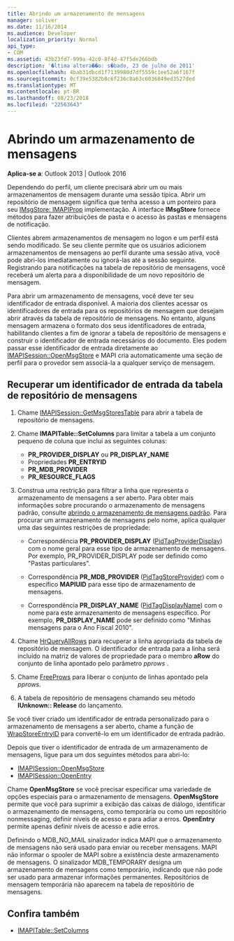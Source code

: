```yaml
---
title: Abrindo um armazenamento de mensagens
manager: soliver
ms.date: 11/16/2014
ms.audience: Developer
localization_priority: Normal
api_type:
- COM
ms.assetid: 43b23fd7-999a-42c0-8f4d-47f5de266bdb
description: '�ltima altera��o: s�bado, 23 de julho de 2011'
ms.openlocfilehash: 4bab31dbcd1f7139980d7df5559c1ee52a6f167f
ms.sourcegitcommit: 0cf39e5382b8c6f236c8a63c6036849ed3527ded
ms.translationtype: MT
ms.contentlocale: pt-BR
ms.lasthandoff: 08/23/2018
ms.locfileid: "22563643"
---
```

# <a name="opening-a-message-store"></a>Abrindo um armazenamento de mensagens

**Aplica-se a**: Outlook 2013 | Outlook 2016 
  
Dependendo do perfil, um cliente precisará abrir um ou mais armazenamentos de mensagem durante uma sessão típica. Abrir um repositório de mensagem significa que tenha acesso a um ponteiro para seu [IMsgStore: IMAPIProp](imsgstoreimapiprop.md) implementação. A interface **IMsgStore** fornece métodos para fazer atribuições de pasta e o acesso às pastas e mensagens de notificação. 
  
Clientes abrem armazenamentos de mensagem no logon e um perfil está sendo modificado. Se seu cliente permite que os usuários adicionem armazenamentos de mensagens ao perfil durante uma sessão ativa, você pode abri-los imediatamente ou ignorá-las até a sessão seguinte. Registrando para notificações na tabela de repositório de mensagens, você receberá um alerta para a disponibilidade de um novo repositório de mensagem.
  
Para abrir um armazenamento de mensagens, você deve ter seu identificador de entrada disponível. A maioria dos clientes acessar os identificadores de entrada para os repositórios de mensagem que desejam abrir através da tabela de repositório de mensagens. No entanto, alguns mensagem armazena o formato dos seus identificadores de entrada, habilitando clientes a fim de ignorar a tabela de repositório de mensagens e construir o identificador de entrada necessários do documento. Eles podem passar esse identificador de entrada diretamente ao [IMAPISession::OpenMsgStore](imapisession-openmsgstore.md) e MAPI cria automaticamente uma seção de perfil para o provedor sem associá-la a qualquer serviço de mensagem. 
  
## <a name="retrieve-an-entry-identifier-from-the-message-store-table"></a>Recuperar um identificador de entrada da tabela de repositório de mensagens
  
1. Chame [IMAPISession::GetMsgStoresTable](imapisession-getmsgstorestable.md) para abrir a tabela de repositório de mensagens. 
    
2. Chame **IMAPITable::SetColumns** para limitar a tabela a um conjunto pequeno de coluna que inclui as seguintes colunas: 
    
   - **PR_PROVIDER_DISPLAY** ou **PR_DISPLAY_NAME**
   - Propriedades **PR_ENTRYID** 
   - **PR_MDB_PROVIDER**
   - **PR_RESOURCE_FLAGS**
    
3. Construa uma restrição para filtrar a linha que representa o armazenamento de mensagens a ser aberto. Para obter mais informações sobre procurando o armazenamento de mensagens padrão, consulte [abrindo o armazenamento de mensagens padrão](opening-the-default-message-store.md). Para procurar um armazenamento de mensagens pelo nome, aplica qualquer uma das seguintes restrições de propriedade:
    
   - Correspondência **PR_PROVIDER_DISPLAY** ([PidTagProviderDisplay](pidtagproviderdisplay-canonical-property.md)) com o nome geral para esse tipo de armazenamento de mensagens. Por exemplo, PR_PROVIDER_DISPLAY pode ser definido como "Pastas particulares".
    
   - Correspondência **PR_MDB_PROVIDER** ([PidTagStoreProvider](pidtagstoreprovider-canonical-property.md)) com o específico **MAPIUID** para esse tipo de armazenamento de mensagens. 
    
   - Correspondência **PR_DISPLAY_NAME** ([PidTagDisplayName](pidtagdisplayname-canonical-property.md)) com o nome para este armazenamento de mensagens específico. Por exemplo, **PR_DISPLAY_NAME** pode ser definido como "Minhas mensagens para o Ano Fiscal 2010". 
    
4. Chame [HrQueryAllRows](hrqueryallrows.md) para recuperar a linha apropriada da tabela de repositório de mensagem. O identificador de entrada para a linha será incluído na matriz de valores de propriedade para o membro **aRow** do conjunto de linha apontado pelo parâmetro _pprows_ . 
    
5. Chame [FreeProws](freeprows.md) para liberar o conjunto de linhas apontado pela _pprows_.
    
6. A tabela de repositório de mensagens chamando seu método **IUnknown:: Release** do lançamento. 
    
Se você tiver criado um identificador de entrada personalizado para o armazenamento de mensagens a ser aberto, chame a função de [WrapStoreEntryID](wrapstoreentryid.md) para convertê-lo em um identificador de entrada padrão. 
  
Depois que tiver o identificador de entrada de um armazenamento de mensagens, ligue para um dos seguintes métodos para abri-lo:
  
- [IMAPISession::OpenMsgStore](imapisession-openmsgstore.md)
- [IMAPISession::OpenEntry](imapisession-openentry.md)
    
Chame **OpenMsgStore** se você precisar especificar uma variedade de opções especiais para o armazenamento de mensagens. **OpenMsgStore** permite que você para suprimir a exibição das caixas de diálogo, identificar o armazenamento de mensagens, como temporária ou como um repositório nonmessaging, definir níveis de acesso e para adiar a erros. **OpenEntry** permite apenas definir níveis de acesso e adie erros. 
  
Definindo o MDB_NO_MAIL sinalizador indica MAPI que o armazenamento de mensagens não será usado para enviar ou receber mensagens. MAPI não informar o spooler de MAPI sobre a existência deste armazenamento de mensagens. O sinalizador MDB_TEMPORARY designa um armazenamento de mensagens como temporário, indicando que não pode ser usado para armazenar informações permanentes. Repositórios de mensagem temporária não aparecem na tabela de repositório de mensagens. 
  
## <a name="see-also"></a>Confira também

- [IMAPITable::SetColumns](imapitable-setcolumns.md)

